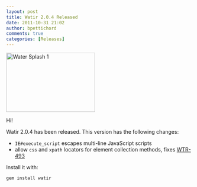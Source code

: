 ```yaml
---
layout: post
title: Watir 2.0.4 Released
date: 2011-10-31 21:02
author: bpettichord
comments: true
categories: [Releases]
---
```

<a href="http://www.flickr.com/photos/slinky2000/410507015/" title="Water Splash 1 by slinky2000, on Flickr"><img src="http://farm1.static.flickr.com/124/410507015_0e5f85604b_m.jpg" width="240" height="160" alt="Water Splash 1"></a>

Hi!

Watir 2.0.4 has been released. <!--more-->
This version has the following changes:

* <code>IE#execute_script</code> escapes multi-line JavaScript scripts
* allow <code>css</code> and <code>xpath</code> locators for element collection methods, fixes <a href="http://jira.openqa.org/browse/WTR-493">WTR-493</a>

Install it with:

<code>gem install watir</code>
